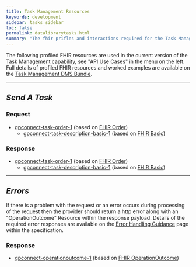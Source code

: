 ```yaml
---
title: Task Management Resources
keywords: development
sidebar: tasks_sidebar
toc: false
permalink: datalibrarytasks.html
summary: "The fhir prifles and interactions required for the Task Management capability"
---
```


The following profiled FHIR resources are used in the current version of the Task Management capability, see "API Use Cases" in the menu on the left. Full details of profiled FHIR resources and worked examples are available on the [Task Management DMS Bundle](https://data.developer.nhs.uk/fhir/candidaterelease-170816-tasks/Chapter.1.About/index.html).

---
## ***Send A Task*** ##
### Request ###
* [gpconnect-task-order-1](https://data.developer.nhs.uk/fhir/candidaterelease-170816-tasks/Profile.TaskManagement/gpconnect-task-order-1.html) (based on [FHIR Order](https://www.hl7.org/fhir/DSTU2/order.html))
  * [gpconnect-task-description-basic-1](https://data.developer.nhs.uk/fhir/candidaterelease-170816-tasks/Profile.TaskManagement/gpconnect-task-description-basic-1.html) (based on [FHIR Basic](https://www.hl7.org/fhir/DSTU2/basic.html))

### Response ###
* [gpconnect-task-order-1](https://data.developer.nhs.uk/fhir/candidaterelease-170816-tasks/Profile.TaskManagement/gpconnect-task-order-1.html) (based on [FHIR Order](https://www.hl7.org/fhir/DSTU2/order.html))
  * [gpconnect-task-description-basic-1](https://data.developer.nhs.uk/fhir/candidaterelease-170816-tasks/Profile.TaskManagement/gpconnect-task-description-basic-1.html) (based on [FHIR Basic](https://www.hl7.org/fhir/DSTU2/basic.html))

---
## ***Errors*** ##

If there is a problem with the request or an error occurs during processing of the request then the provider should return a http error along with an "OperationOutcome" Resource within the response payload. Details of the required error responses are available on the [Error Handling Guidance](/development_fhir_error_handling_guidance.html) page within the specification.

### Response ###
* [gpconnect-operationoutcome-1](https://data.developer.nhs.uk/fhir/candidaterelease-170816-getrecord/Profile.GetRecordQueryResponse-HTMLView/gpconnect-operationoutcome-1.html) (based on [FHIR OperationOutcome](https://www.hl7.org/fhir/DSTU2/operationoutcome.html))
